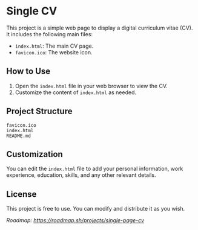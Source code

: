 
# Single CV

This project is a simple web page to display a digital curriculum vitae (CV). It includes the following main files:

- `index.html`: The main CV page.
- `favicon.ico`: The website icon.

## How to Use

1. Open the `index.html` file in your web browser to view the CV.
2. Customize the content of `index.html` as needed.

## Project Structure

```
favicon.ico
index.html
README.md
```

## Customization

You can edit the `index.html` file to add your personal information, work experience, education, skills, and any other relevant details.

## License

This project is free to use. You can modify and distribute it as you wish.

*Roadmap: https://roadmap.sh/projects/single-page-cv*
